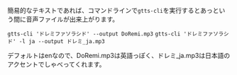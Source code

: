 簡易的なテキストであれば、コマンドラインで`gtts-cli`を実行するとあっという間に音声ファイルが出来上がります。

`gtts-cli 'ドレミファソラシド' --output DoRemi.mp3`
`gtts-cli 'ドレミファソラシド' -l ja --output ドレミ_ja.mp3`

デフォルトはenなので、DoRemi.mp3は英語っぽく、ドレミ_ja.mp3は日本語のアクセントでしゃべってくれます。

